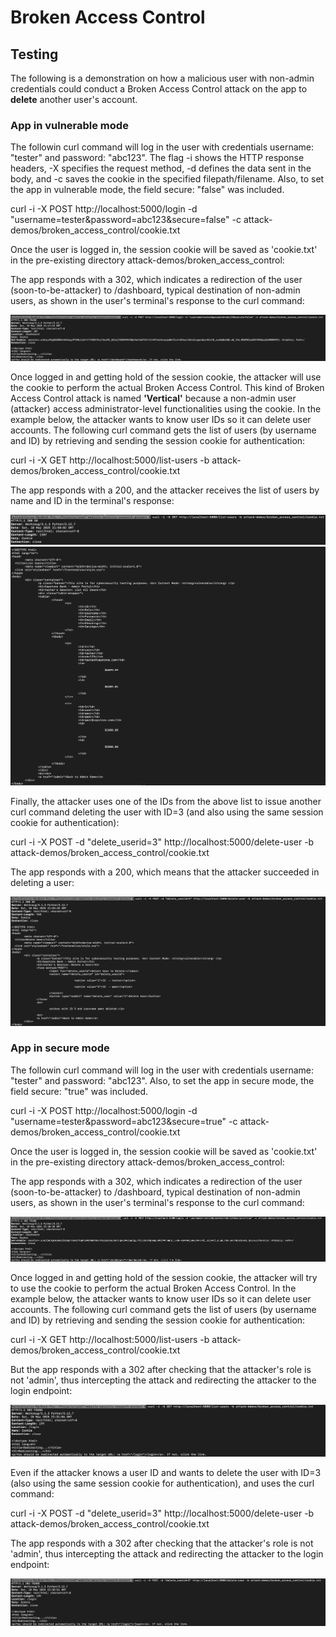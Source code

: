 # Broken Access Control

## Testing
The following is a demonstration on how a malicious user with non-admin credentials could conduct 
a Broken Access Control attack on the app to **delete** another user's account.

### App in vulnerable mode
The followin curl command will log in the user with credentials username: "tester" and password: "abc123".
The flag -i shows the HTTP response headers, -X specifies the request method, -d defines the data sent in the body, 
and -c saves the cookie in the specified filepath/filename.
Also, to set the app in vulnerable mode, the field secure: "false" was included. 

curl -i -X POST http://localhost:5000/login -d "username=tester&password=abc123&secure=false" -c attack-demos/broken_access_control/cookie.txt

Once the user is logged in, the session cookie will be saved as 'cookie.txt'
in the pre-existing directory attack-demos/broken_access_control:

The app responds with a 302, which indicates a redirection of the user (soon-to-be-attacker) to /dashboard, 
typical destination of non-admin users, as shown in the user's terminal's response to the curl command:

![App's Login Response in Terminal](../docs/bac_screenshots/bac_vuln_login_resp.png)

Once logged in and getting hold of the session cookie, the attacker will use the cookie to perform the 
actual Broken Access Control. This kind of Broken Access Control attack is named **'Vertical'** 
because a non-admin user (attacker) access administrator-level functionalities using the cookie. 
In the example below, the attacker wants to know user IDs so it can delete user accounts.
The following curl command gets the list of users (by username and ID) 
by retrieving and sending the session cookie for authentication:

curl -i -X GET http://localhost:5000/list-users -b attack-demos/broken_access_control/cookie.txt

The app responds with a 200, and the attacker receives the list of users by name and ID in the terminal's response:

![App's List Users' Response in Terminal](../docs/bac_screenshots/bac_vuln_list_resp1.png)
![App's List Users' Response in Terminal](../docs/bac_screenshots/bac_vuln_list_resp2.png)

Finally, the attacker uses one of the IDs from the above list to issue another curl command 
deleting the user with ID=3 (and also using the same session cookie for authentication):  

curl -i -X POST -d "delete_userid=3" http://localhost:5000/delete-user -b attack-demos/broken_access_control/cookie.txt

The app responds with a 200, which means that the attacker succeeded in deleting a user:

![App's Delete Response in Terminal](../docs/bac_screenshots/bac_vuln_del_resp.png)

### App in secure mode
The followin curl command will log in the user with credentials username: "tester" and password: "abc123".
Also, to set the app in secure mode, the field secure: "true" was included. 

curl -i -X POST http://localhost:5000/login -d "username=tester&password=abc123&secure=true" -c attack-demos/broken_access_control/cookie.txt

Once the user is logged in, the session cookie will be saved as 'cookie.txt'
in the pre-existing directory attack-demos/broken_access_control:

The app responds with a 302, which indicates a redirection of the user (soon-to-be-attacker) to /dashboard, 
typical destination of non-admin users, as shown in the user's terminal's response to the curl command:

![App's Login Response in Terminal](../docs/bac_screenshots/bac_sec_login_resp.png)

Once logged in and getting hold of the session cookie, the attacker will try to use the cookie to perform the 
actual Broken Access Control. In the example below, the attacker wants to know user IDs so it can delete user accounts.
The following curl command gets the list of users (by username and ID) 
by retrieving and sending the session cookie for authentication:

curl -i -X GET http://localhost:5000/list-users -b attack-demos/broken_access_control/cookie.txt

But the app responds with a 302 after checking that the attacker's role is not 'admin', thus intercepting the attack 
and redirecting the attacker to the login endpoint:

![App's Response in Terminal](../docs/bac_screenshots/bac_sec_list_resp.png)

Even if the attacker knows a user ID and wants to delete the user with ID=3 
(also using the same session cookie for authentication), and uses the curl command:

curl -i -X POST -d "delete_userid=3" http://localhost:5000/delete-user -b attack-demos/broken_access_control/cookie.txt

The app responds with a 302 after checking that the attacker's role is not 'admin', thus intercepting the attack 
and redirecting the attacker to the login endpoint:

![App's Delete Response in Terminal](../docs/bac_screenshots/bac_sec_del_resp.png)

